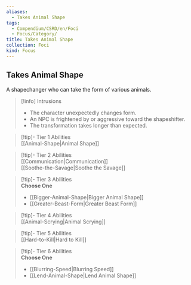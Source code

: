 ```yaml
---
aliases:
  - Takes Animal Shape
tags:
  - Compendium/CSRD/en/Foci
  - Focus/Category/
title: Takes Animal Shape
collection: Foci
kind: Focus
---
```

## Takes Animal Shape  
A shapechanger who can take the form of various animals.  

>[!info] Intrusions  
>- The character unexpectedly changes form.  
>- An NPC is frightened by or aggressive toward the shapeshifter.  
>- The transformation takes longer than expected.  


>[!tip]- Tier 1 Abilities  
> [[Animal-Shape|Animal Shape]]  


>[!tip]- Tier 2 Abilities  
> [[Communication|Communication]]  
> [[Soothe-the-Savage|Soothe the Savage]]  


>[!tip]- Tier 3 Abilities  
> **Choose One**  
>- [[Bigger-Animal-Shape|Bigger Animal Shape]]  
>- [[Greater-Beast-Form|Greater Beast Form]]  


>[!tip]- Tier 4 Abilities  
> [[Animal-Scrying|Animal Scrying]]  


>[!tip]- Tier 5 Abilities  
> [[Hard-to-Kill|Hard to Kill]]  


>[!tip]- Tier 6 Abilities  
> **Choose One**  
>- [[Blurring-Speed|Blurring Speed]]  
>- [[Lend-Animal-Shape|Lend Animal Shape]]